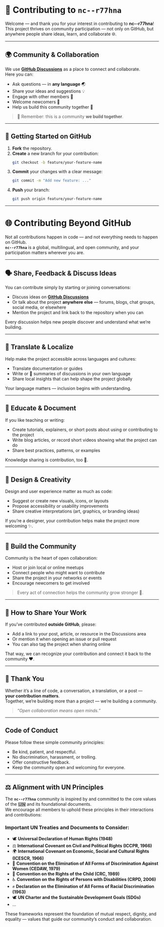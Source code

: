 # 🧩 Contributing to `nc--r77hna`

Welcome — and thank you for your interest in contributing to **nc--r77hna**!  
This project thrives on community participation — not only on GitHub, but anywhere people share ideas, learn, and collaborate 🌐.

---

## 🌍 Community & Collaboration

We use **[GitHub Discussions](https://github.com/severcoal/nc--r77hna/discussions)** as a place to connect and collaborate.  
Here you can:

- Ask questions — in **any language** 🌏  
- Share your ideas and suggestions 💡  
- Engage with other members 💬  
- Welcome newcomers 🤝  
- Help us build this community together 💪  

> 💬 Remember: this is a community **we build together**.

---

## 🚀 Getting Started on GitHub

1. **Fork** the repository.  
2. **Create** a new branch for your contribution:
   ```bash
   git checkout -b feature/your-feature-name
3. **Commit** your changes with a clear message:
   ```bash
   git commit -m "Add new feature: ..."
4. **Push** your branch:
   ```bash
   git push origin feature/your-feature-name

---

# 🌐 Contributing Beyond GitHub

Not all contributions happen in code — and not everything needs to happen on GitHub.  
**`nc--r77hna`** is a global, multilingual, and open community, and your participation matters wherever you are.

---

## 🗣 Share, Feedback & Discuss Ideas

You can contribute simply by starting or joining conversations:
- Discuss ideas on **[GitHub Discussions](https://github.com/severcoal/nc--r77hna/discussions)**  
- Or talk about the project **anywhere else** — forums, blogs, chat groups, social media, or elsewhere  
- Mention the project and link back to the repository when you can  

Every discussion helps new people discover and understand what we’re building.

---

## 💬 Translate & Localize

Help make the project accessible across languages and cultures:
- Translate documentation or guides  
- Write or 🤯 summaries of discussions in your own language  
- Share local insights that can help shape the project globally  

Your language matters — inclusion begins with understanding.

---

## 🧢 Educate & Document

If you like teaching or writing:
- Create tutorials, explainers, or short posts about using or contributing to the project  
- Write blog articles, or record short videos showing what the project can do  
- Share best practices, patterns, or examples  

Knowledge sharing is contribution, too 🧩.

---

## 🎨 Design & Creativity

Design and user experience matter as much as code:
- Suggest or create new visuals, icons, or layouts  
- Propose accessibility or usability improvements  
- Share creative interpretations (art, graphics, or branding ideas)  

If you’re a designer, your contribution helps make the project more welcoming ✨.

---

## 🎤 Build the Community

Community is the heart of open collaboration:
- Host or join local or online meetups  
- Connect people who might want to contribute  
- Share the project in your networks or events  
- Encourage newcomers to get involved  

> Every act of connection helps the community grow stronger 💪.

---

## 🔗 How to Share Your Work

If you’ve contributed **outside GitHub**, please:
- Add a link to your post, article, or resource in the Discussions area  
- Or mention it when opening an issue or pull request  
- You can also tag the project when sharing online  

That way, we can recognize your contribution and connect it back to the community ❤️.

---

## 🤝 Thank You

Whether it’s a line of code, a conversation, a translation, or a post —  
**your contribution matters**.  
Together, we’re building more than a project — we’re building a community.

> _“Open collaboration means open minds.”_

---

## Code of Conduct

Please follow these simple community principles:
  * Be kind, patient, and respectful.
  * No discrimination, harassment, or trolling.
  * Offer constructive feedback.
  * Keep the community open and welcoming for everyone.

---

## ⚖️ Alignment with UN Principles

The **`nc--r77hna`** community is inspired by and committed to the core values of the **🇺🇳** and its foundational documents.  
We encourage all members to uphold these principles in their interactions and contributions:

### Important UN Treaties and Documents to Consider:
- 🕊 **Universal Declaration of Human Rights (1948)**  
- ⚖️ **International Covenant on Civil and Political Rights (ICCPR, 1966)**  
- 🌍 **International Covenant on Economic, Social and Cultural Rights (ICESCR, 1966)**  
- 🚻 **Convention on the Elimination of All Forms of Discrimination Against Women (CEDAW, 1979)**  
- 🧒 **Convention on the Rights of the Child (CRC, 1989)**  
- ♿ **Convention on the Rights of Persons with Disabilities (CRPD, 2006)**  
- ✊ **Declaration on the Elimination of All Forms of Racial Discrimination (1963)**  
- 🕊 **UN Charter and the Sustainable Development Goals (SDGs)**  
- ...

These frameworks represent the foundation of mutual respect, dignity, and equality — values that guide our community’s conduct and collaboration.